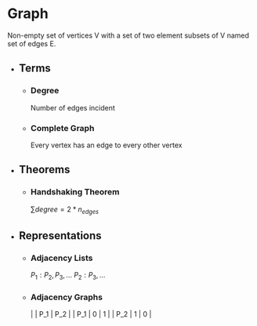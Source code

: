 # Graph
Non-empty set of vertices V with a set of two element subsets of V named set of edges E.
- ## Terms
	- ### Degree
	  Number of edges incident
	- ### Complete Graph
	  Every vertex has an edge to every other vertex
- ## Theorems
	- ### Handshaking Theorem
	  $\sum{degree} = 2* n_{edges}$
- ## Representations
	- ### Adjacency Lists
	  $P_1 : P_2, P_3, ...$
	  $P_2 : P_3, ...$
	- ### Adjacency Graphs
	  |  | P_1 | P_2 |
	  | P_1 | 0 | 1 |
	  | P_2 | 1 | 0 |